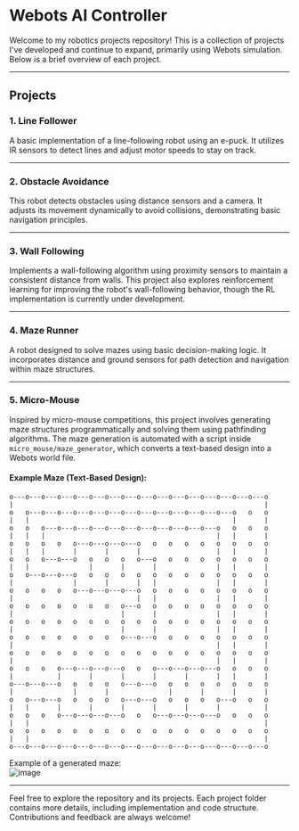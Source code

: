 # Webots AI Controller

Welcome to my robotics projects repository! This is a collection of projects I've developed and continue to expand, primarily using Webots simulation. Below is a brief overview of each project.

---

## Projects

### 1. Line Follower
A basic implementation of a line-following robot using an e-puck. It utilizes IR sensors to detect lines and adjust motor speeds to stay on track.

---

### 2. Obstacle Avoidance
This robot detects obstacles using distance sensors and a camera. It adjusts its movement dynamically to avoid collisions, demonstrating basic navigation principles.

---

### 3. Wall Following
Implements a wall-following algorithm using proximity sensors to maintain a consistent distance from walls. This project also explores reinforcement learning for improving the robot's wall-following behavior, though the RL implementation is currently under development.

---

### 4. Maze Runner
A robot designed to solve mazes using basic decision-making logic. It incorporates distance and ground sensors for path detection and navigation within maze structures.

---

### 5. Micro-Mouse
Inspired by micro-mouse competitions, this project involves generating maze structures programmatically and solving them using pathfinding algorithms. The maze generation is automated with a script inside `micro_mouse/maze_generator`, which converts a text-based design into a Webots world file.

#### Example Maze (Text-Based Design):
```text
o---o---o---o---o---o---o---o---o---o---o---o---o---o---o---o---o
|                                                               |
o   o---o---o---o---o---o---o---o---o---o---o---o---o---o   o   o
|   |                                                   |       |
o   o   o---o---o---o---o---o---o---o---o---o---o---o   o   o   o
|   |   |                                           |   |       |
o   o   o   o   o---o---o---o---o   o   o   o   o   o   o   o   o
|   |   |       |       |       |                   |   |       |
o   o   o---o---o   o   o   o   o---o   o   o   o   o   o   o   o
|   |               |       |       |               |   |       |
o   o---o---o---o   o   o   o   o   o   o   o   o   o   o   o   o
|               |       |       |   |               |   |       |
o   o   o   o   o---o---o---o---o   o   o   o   o   o   o   o   o
|                               |   |               |   |       |
o   o   o   o   o   o   o   o---o   o   o   o   o   o   o   o   o
|                           |       |               |   |       |
o   o   o   o   o   o   o   o   o   o   o   o   o   o   o   o   o
|                           |       |               |   |       |
o   o   o   o   o   o   o   o---o---o   o   o   o   o   o   o   o
|                                                   |   |       |
o   o   o   o   o   o   o   o   o   o   o   o   o   o   o   o   o
|                                                   |   |       |
o   o   o   o---o---o---o---o   o   o---o---o---o---o   o   o   o
|           |       |       |       |       |       |   |       |
o---o---o---o   o   o   o   o---o---o   o   o   o   o   o   o   o
|               |       |               |       |       |       |
o   o---o---o   o   o   o   o---o---o   o   o   o   o---o   o   o
|   |       |       |       |       |       |       |           |
o   o   o   o---o---o---o---o   o   o---o---o---o---o   o   o   o
|   |                                                           |
o   o   o   o   o   o   o   o   o   o   o   o   o   o   o   o   o
|   |                                                           |
o---o---o---o---o---o---o---o---o---o---o---o---o---o---o---o---o
```
Example of a generated maze:  
![image](https://github.com/user-attachments/assets/6c63d06e-92a2-4f30-8b51-09a8e86d4cd0)


---

Feel free to explore the repository and its projects. Each project folder contains more details, including implementation and code structure. Contributions and feedback are always welcome!
